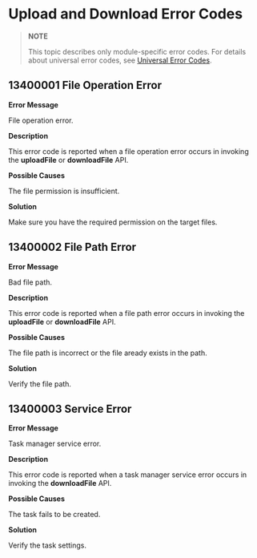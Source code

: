 # Upload and Download Error Codes

> **NOTE**
>
> This topic describes only module-specific error codes. For details about universal error codes, see [Universal Error Codes](errorcode-universal.md).

## 13400001 File Operation Error

**Error Message**

File operation error.

**Description**

This error code is reported when a file operation error occurs in invoking the **uploadFile** or **downloadFile** API.

**Possible Causes**

The file permission is insufficient.

**Solution**

Make sure you have the required permission on the target files.

## 13400002 File Path Error

**Error Message**

Bad file path.

**Description**

This error code is reported when a file path error occurs in invoking the **uploadFile** or **downloadFile** API.

**Possible Causes**

The file path is incorrect or the file aready exists in the path.

**Solution**

Verify the file path.

## 13400003 Service Error

**Error Message**

Task manager service error.

**Description**

This error code is reported when a task manager service error occurs in invoking the **downloadFile** API.

**Possible Causes**

The task fails to be created.

**Solution**

Verify the task settings.
